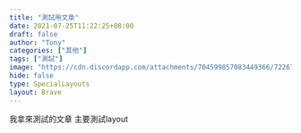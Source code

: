 ```yaml
---
title: "測試用文章"
date: 2021-07-25T11:22:25+08:00
draft: false
author: "Tony"
categories: ["其他"]
tags: ["測試"]
image: "https://cdn.discordapp.com/attachments/704599857083449366/722677588484423721/luca-bravo-XJXWbfSo2f0-unsplash_1.jpg"
hide: false
type: SpecialLayouts
layout: Brave
---
```

我拿來測試的文章
主要測試layout
